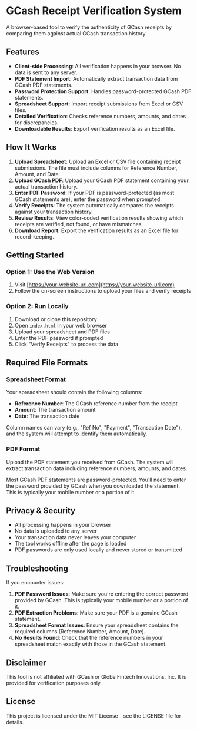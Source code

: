 # GCash Receipt Verification System

A browser-based tool to verify the authenticity of GCash receipts by comparing them against actual GCash transaction history.

## Features

- **Client-side Processing**: All verification happens in your browser. No data is sent to any server.
- **PDF Statement Import**: Automatically extract transaction data from GCash PDF statements.
- **Password Protection Support**: Handles password-protected GCash PDF statements.
- **Spreadsheet Support**: Import receipt submissions from Excel or CSV files.
- **Detailed Verification**: Checks reference numbers, amounts, and dates for discrepancies.
- **Downloadable Results**: Export verification results as an Excel file.

## How It Works

1. **Upload Spreadsheet**: Upload an Excel or CSV file containing receipt submissions. The file must include columns for Reference Number, Amount, and Date.
2. **Upload GCash PDF**: Upload your GCash PDF statement containing your actual transaction history.
3. **Enter PDF Password**: If your PDF is password-protected (as most GCash statements are), enter the password when prompted.
4. **Verify Receipts**: The system automatically compares the receipts against your transaction history.
5. **Review Results**: View color-coded verification results showing which receipts are verified, not found, or have mismatches.
6. **Download Report**: Export the verification results as an Excel file for record-keeping.

## Getting Started

### Option 1: Use the Web Version

1. Visit [https://your-website-url.com](https://your-website-url.com)
2. Follow the on-screen instructions to upload your files and verify receipts

### Option 2: Run Locally

1. Download or clone this repository
2. Open `index.html` in your web browser
3. Upload your spreadsheet and PDF files
4. Enter the PDF password if prompted
5. Click "Verify Receipts" to process the data

## Required File Formats

### Spreadsheet Format
Your spreadsheet should contain the following columns:
- **Reference Number**: The GCash reference number from the receipt
- **Amount**: The transaction amount
- **Date**: The transaction date

Column names can vary (e.g., "Ref No", "Payment", "Transaction Date"), and the system will attempt to identify them automatically.

### PDF Format
Upload the PDF statement you received from GCash. The system will extract transaction data including reference numbers, amounts, and dates.

Most GCash PDF statements are password-protected. You'll need to enter the password provided by GCash when you downloaded the statement. This is typically your mobile number or a portion of it.

## Privacy & Security

- All processing happens in your browser
- No data is uploaded to any server
- Your transaction data never leaves your computer
- The tool works offline after the page is loaded
- PDF passwords are only used locally and never stored or transmitted

## Troubleshooting

If you encounter issues:

1. **PDF Password Issues**: Make sure you're entering the correct password provided by GCash. This is typically your mobile number or a portion of it.
2. **PDF Extraction Problems**: Make sure your PDF is a genuine GCash statement.
3. **Spreadsheet Format Issues**: Ensure your spreadsheet contains the required columns (Reference Number, Amount, Date).
4. **No Results Found**: Check that the reference numbers in your spreadsheet match exactly with those in the GCash statement.

## Disclaimer

This tool is not affiliated with GCash or Globe Fintech Innovations, Inc. It is provided for verification purposes only.

## License

This project is licensed under the MIT License - see the LICENSE file for details. 